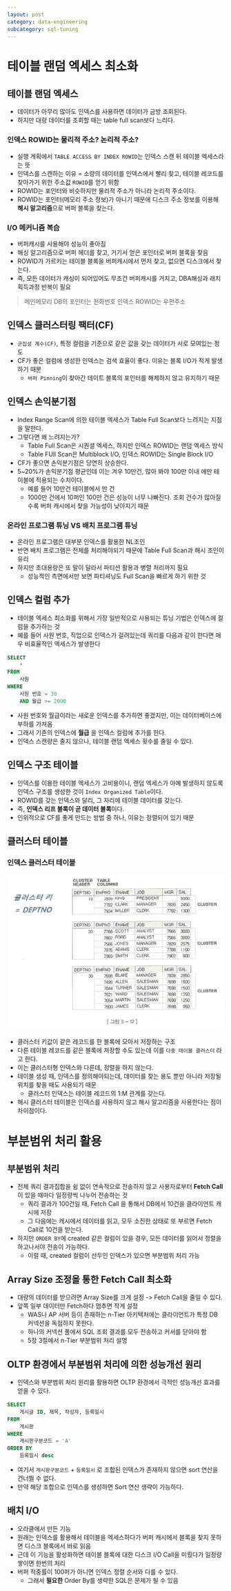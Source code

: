```yaml
---
layout: post
category: data-engineering
subcategory: sql-tuning
---
```

# 테이블 랜덤 엑세스 최소화

## 테이블 랜덤 엑세스

- 데이터가 아무리 많아도 인덱스를 사용하면 데이터가 금방 조회된다.
- 하지만 대량 데이터를 조회할 때는 table full scan보다 느리다.

### 인덱스 ROWID는 물리적 주소? 논리적 주소?

- 실행 계획에서 `TABLE ACCESS BY INDEX ROWID`는 인덱스 스캔 뒤 테이블 엑세스라는 뜻
- 인덱스를 스캔하는 이유 = 소량의 데이터를 인덱스에서 빨리 찾고, 테이블 레코드를 찾아가기 위한 주소값 `ROWID`를 얻기 위함
- ROWID는 포인터와 비슷하지만 물리적 주소가 아니라 논리적 주소이다.
- ROWID는 포인터(메모리 주소 정보)가 아니기 때문에 디스크 주소 정보를 이용해 **해시 알고리즘**으로 버퍼 블록을 찾는다.

### I/O 메커니즘 복습

- 버퍼캐시를 사용해야 성능이 좋아짐
- 해싱 알고리즘으로 버퍼 헤더를 찾고, 거기서 얻은 포인터로 버퍼 블록을 찾음
- ROWID가 가르키는 테이블 블록을 버퍼캐시에서 먼저 찾고, 없으면 디스크에서 찾는다.
- 즉, 모든 데이터가 캐싱이 되어있어도 무조건 버퍼캐시를 거치고, DBA해싱과 래치 획득과정 반복이 필요

> 메인메모리 DB의 포인터는 전화번호
> 인덱스 ROWID는 우편주소

## 인덱스 클러스터링 팩터(CF)

- `군집성 계수(CF)`, 특정 컬럼을 기준으로 같은 값을 갖는 데이터가 서로 모여있는 정도
- CF가 좋은 컬럼에 생성한 인덱스는 검색 효율이 좋다. 이유는 블록 I/O가 적게 발생하기 때문
    - `버퍼 Pinning`이 찾아간 데이트 블록의 포인터를 해제하지 않고 유지하기 때문

## 인덱스 손익분기점

- Index Range Scan에 의한 테이블 엑세스가 Table Full Scan보다 느려지는 지점을 말한다.
- 그렇다면 왜 느려지는가?
    - Table Full Scan은 시퀀셜 엑세스, 하지만 인덱스 ROWID는 랜덤 엑세스 방식
    - Table FUll Scan은 Multiblock I/O, 인덱스 ROWID는 Single Block I/O
- CF가 좋으면 손익분기점은 당연히 상승한다.
- 5~20%가 손익분기점 평균인데 이는 겨우 10만건, 많아 봐야 100만 이내 에만 테이블에 적용되는 수치이다.
    - 예를 들어 10만건 테이블에서 만 건
    - 1000만 건에서 10퍼인 100만 건은 성능이 너무 나빠진다. 조회 건수가 많아질 수록 버퍼 캐시에서 찾을 가능성이 낮아지기 때문

### 온라인 프로그램 튜닝 VS 배치 프로그램 튜닝

- 온라인 프로그램은 대부분 인덱스를 활용한 NL조인
- 반면 배치 프로그램은 전체를 처리해야되기 때문에 Table Full Scan과 해시 조인이 유리
- 하지만 초대용량은 또 말이 달라서 파티션 활용과 병렬 처리까지 필요
    - 성능적인 측면에서만 보면 파티셔닝도 Full Scan을 빠르게 하기 위한 것

## 인덱스 컬럼 추가

- 테이블 엑세스 최소화를 위해서 가장 일반적으로 사용되는 튜닝 기법은 인덱스에 컬럼을 추가하는 것
- 예를 들어 사원 번호, 직업으로 인덱스가 걸려있는데 쿼리를 다음과 같이 한다면 매우 비효율적인 액세스가 발생한다

```sql
SELECT
    *
FROM
    사원
WHERE
    사원 번호 = 30
    AND 월급 >= 2000
```

- 사원 번호와 월급이라는 새로운 인덱스를 추가하면 좋겠지만, 이는 데이터베이스에 부하를 가져옴
- 그래서 기존의 인덱스에 **월급** 을 인덱스 컬럼에 추가를 한다.
- 인덱스 스캔량은 줄지 않으나, 테이블 랜덤 엑세스 횟수를 줄일 수 있다.

## 인덱스 구조 테이블

- 인덱스를 이용한 테이블 엑세스가 고비용이니, 랜덤 엑세스가 아예 발생하지 않도록 인덱스 구조를 생성한 것이 `Index Organized Table`이다.
- ROWID를 갖는 인덱스와 달리, 그 자리에 테이블 데이터를 갖는다.
- 즉, **인덱스 리프 블록이 곧 데이터 블록**이다.
- 인위적으로 CF를 좋게 만드는 방법 중 하나, 이유는 정렬되어 있기 때문

## 클러스터 테이블

### 인덱스 클러스터 테이블

![alt text](/assets/images/data-engineering/친절한SQL/image/3/image.png)

- 클러스터 키값이 같은 레코드를 한 블록에 모아서 저장하는 구조
- 다른 테이블 레코드를 같은 블록에 저장할 수도 있는데 이를 `다중 테이블 클러스터` 라고 한다.
- 이는 클러스터형 인덱스와 다른데, 정렬을 하지 않는다.
- 테이블 생성 때, 인덱스를 정의해야되는데, 데이터를 찾는 용도 뿐만 아니라 저장될 위치를 찾을 때도 사용되기 때문
    - 클러스터 인덱스는 테이블 레코드의 1:M 관계를 갖는다.
- 해시 클러스터 테이블은 인덱스를 사용하지 않고 해시 알고리즘을 사용한다는 점이 차이점이다.

# 부분범위 처리 활용

## 부분범위 처리

- 전체 쿼리 결과집합을 쉼 없이 연속적으로 전송하지 않고 사용자로부터 **Fetch Call** 이 있을 때마다 일정량씩 나누어 전송하는 것
    - 쿼리 결과가 100건일 때, Fetch Call 을 통해서 DB에서 10건을 클라이언트 캐시에 저장
    - 그 다음에는 캐시에서 데이터를 읽고, 모두 소진한 상태로 또 부르면 Fetch Call로 10건을 받는다.
- 하지만 `ORDER BY`에 created 같은 컬럼이 있을 경우, 모든 데이터를 읽어서 정렬을 하고나서야 전송이 가능하다.
    - 이럴 때, created 컬럼이 선두인 인덱스가 있으면 부분범위 처리 가능

## Array Size 조정을 통한 Fetch Call 최소화

- 대량의 데이터를 받으려면 Array Size를 크게 설정 -> Fetch Call을 줄일 수 있다.
- 앞쪽 일부 데이터만 Fetch하다 멈추면 작게 설정
    - WAS나 AP 서버 등이 존재하는 n-Tier 아키텍처에는 클라이언트가 특정 DB 커넥션을 독점하지 못한다.
    - 하나의 커넥션 풀에서 SQL 조회 결과를 모두 전송하고 커서를 닫아야 함
    - 5장 3절에서 n-Tier 부분범위 처리 설명

## OLTP 환경에서 부분범위 처리에 의한 성능개선 원리

- 인덱스와 부분범위 처리 원리를 활용하면 OLTP 환경에서 극적인 성능개선 효과를 얻을 수 있다.

```sql
SELECT
    게시글 ID, 제목, 작성자, 등록일시
FROM
    게시판
WHERE
    게시판구분코드 = 'A'
ORDER BY
    등록일시 desc
```

- 여기서 `게시판구분코드` + `등록일시` 로 조합된 인덱스가 존재하지 않으면 sort 연산을 건너띌 수 없다.
- 만약 해당 조합으로 인덱스를 생성하면 Sort 연산 생략이 가능하다.

## 배치 I/O

- 오라클에서 만든 기능
- 원래는 인덱스를 활용해서 테이블을 엑세스하다가 버퍼 캐시에서 블록을 찾지 못하면 디스크 블록에서 바로 읽음
- 근데 이 기능을 활성화하면 테이블 블록에 대한 디스크 I/O Call을 미뤘다가 일정량 쌓이면 한번의 처리
- 버퍼 적중률이 100퍼가 아니면 인덱스 정렬 순서와 다를 수 있다.
    - 그래서 **필요한** Order By를 생략한 SQL은 문제가 될 수 있음
